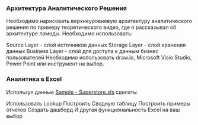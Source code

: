 ### Архитектура Аналитического Решения
Необходимо нарисовать верхнеуровневую архитектуру аналитического решения по примеру теоретического видео, где я рассказывал об архитектуре ламоды. Необходимо использовать:

Source Layer - слой источников данных
Storage Layer - слой хранения данных
Business Layer - слой для доступа к данным бизнес пользователей
Необходимо использовать draw.io, Microsoft Visio Studio, Power Point или инструмент на выбор.

### Аналитика в Excel
Используя данные [Sample - Superstore.xls](https://github.com/xokcanax/DE-101/blob/main/Module1/Sample%20-%20Superstore.xls) сделать:

Использовать Lookup
Построить Сводную таблицу
Построить примеры отчетов
Создать дашборд
И другая функциональность Excel на ваш выбор
